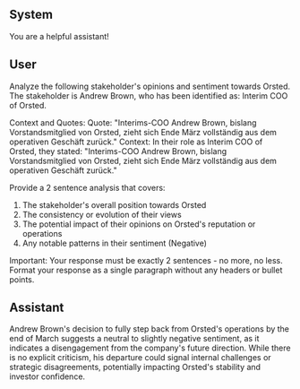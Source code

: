 ## System

You are a helpful assistant!

## User


Analyze the following stakeholder's opinions and sentiment towards Orsted. The stakeholder is Andrew Brown, who has been identified as: Interim COO of Orsted.

Context and Quotes:
Quote: "Interims-COO Andrew Brown, bislang Vorstandsmitglied von Orsted, zieht sich Ende März vollständig aus dem operativen Geschäft zurück."
Context: In their role as Interim COO of Orsted, they stated: "Interims-COO Andrew Brown, bislang Vorstandsmitglied von Orsted, zieht sich Ende März vollständig aus dem operativen Geschäft zurück."

Provide a 2 sentence analysis that covers:
1. The stakeholder's overall position towards Orsted
2. The consistency or evolution of their views
3. The potential impact of their opinions on Orsted's reputation or operations
4. Any notable patterns in their sentiment (Negative)

Important: Your response must be exactly 2 sentences - no more, no less.
Format your response as a single paragraph without any headers or bullet points.


## Assistant

Andrew Brown's decision to fully step back from Orsted's operations by the end of March suggests a neutral to slightly negative sentiment, as it indicates a disengagement from the company's future direction. While there is no explicit criticism, his departure could signal internal challenges or strategic disagreements, potentially impacting Orsted's stability and investor confidence.


